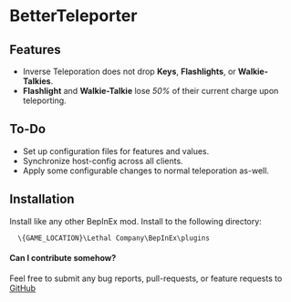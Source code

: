 # BetterTeleporter


## Features

- Inverse Teleporation does not drop **Keys**, **Flashlights**, or **Walkie-Talkies**.
- **Flashlight** and **Walkie-Talkie** lose *50%* of their current charge upon teleporting.

## To-Do

- Set up configuration files for features and values.
- Synchronize host-config across all clients.
- Apply some configurable changes to normal teleporation as-well.

## Installation

Install like any other BepInEx mod. Install to the following directory:

```
  \{GAME_LOCATION}\Lethal Company\BepInEx\plugins
```

#### Can I contribute somehow?

Feel free to submit any bug reports, pull-requests, or feature requests to [GitHub](https://github.com/SirTyler/BetterTeleporter)